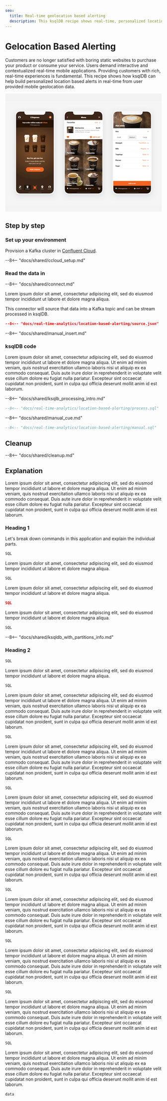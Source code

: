 ```yaml
---
seo:
  title: Real-time geolocation based alerting
  description: This ksqlDB recipe shows real-time, personalized location based alerts. User and merchant data is sourced from a database and joined against real-time user locations (e.g. from a mobile device) to provide alerts when a user passes close to a participating merchant.
---
```


# Gelocation Based Alerting 

Customers are no longer satisfied with boring static websites to purchase your product or consume your service. Users demand interactive and contextualized real-time mobile applications. Providing customers with rich, real-time experiences is fundamental. This recipe shows how ksqlDB can help build personalized location based alerts in real-time from user provided mobile geolocation data.

![alerting](../../img/loyalty.png)

## Step by step

### Set up your environment

Provision a Kafka cluster in [Confluent Cloud](https://www.confluent.io/confluent-cloud/tryfree/?utm_source=github&utm_medium=ksqldb_recipes&utm_campaign=location_based_alert).

--8<-- "docs/shared/ccloud_setup.md"

### Read the data in

--8<-- "docs/shared/connect.md"

Lorem ipsum dolor sit amet, consectetur adipiscing elit, sed do eiusmod tempor incididunt ut labore et dolore magna aliqua.

This connector will source that data into a Kafka topic and can be stream processed in ksqlDB.

```json
--8<-- "docs/real-time-analytics/location-based-alerting/source.json"
```

--8<-- "docs/shared/manual_insert.md"

### ksqlDB code

Lorem ipsum dolor sit amet, consectetur adipiscing elit, sed do eiusmod tempor incididunt ut labore et dolore magna aliqua. Ut enim ad minim veniam, quis nostrud exercitation ullamco laboris nisi ut aliquip ex ea commodo consequat. Duis aute irure dolor in reprehenderit in voluptate velit esse cillum dolore eu fugiat nulla pariatur. Excepteur sint occaecat cupidatat non proident, sunt in culpa qui officia deserunt mollit anim id est laborum.

--8<-- "docs/shared/ksqlb_processing_intro.md"

``` sql
--8<-- "docs/real-time-analytics/location-based-alerting/process.sql"
```

--8<-- "docs/shared/manual_cue.md"

```sql
--8<-- "docs/real-time-analytics/location-based-alerting/manual.sql"
```
## Cleanup

--8<-- "docs/shared/cleanup.md"

## Explanation

Lorem ipsum dolor sit amet, consectetur adipiscing elit, sed do eiusmod tempor incididunt ut labore et dolore magna aliqua. Ut enim ad minim veniam, quis nostrud exercitation ullamco laboris nisi ut aliquip ex ea commodo consequat. Duis aute irure dolor in reprehenderit in voluptate velit esse cillum dolore eu fugiat nulla pariatur. Excepteur sint occaecat cupidatat non proident, sunt in culpa qui officia deserunt mollit anim id est laborum.

### Heading 1

Let's break down commands in this application and explain the individual parts.

```sql
SQL
```

Lorem ipsum dolor sit amet, consectetur adipiscing elit, sed do eiusmod tempor incididunt ut labore et dolore magna aliqua.

```sql
SQL
```

Lorem ipsum dolor sit amet, consectetur adipiscing elit, sed do eiusmod tempor incididunt ut labore et dolore magna aliqua.

```json
SQL
```

Lorem ipsum dolor sit amet, consectetur adipiscing elit, sed do eiusmod tempor incididunt ut labore et dolore magna aliqua.

```sql
SQL
```

--8<-- "docs/shared/ksqldb_with_partitions_info.md"

### Heading 2 

```sql
SQL
```

Lorem ipsum dolor sit amet, consectetur adipiscing elit, sed do eiusmod tempor incididunt ut labore et dolore magna aliqua.

```sql
SQL
```

Lorem ipsum dolor sit amet, consectetur adipiscing elit, sed do eiusmod tempor incididunt ut labore et dolore magna aliqua. Ut enim ad minim veniam, quis nostrud exercitation ullamco laboris nisi ut aliquip ex ea commodo consequat. Duis aute irure dolor in reprehenderit in voluptate velit esse cillum dolore eu fugiat nulla pariatur. Excepteur sint occaecat cupidatat non proident, sunt in culpa qui officia deserunt mollit anim id est laborum.

```sql
SQL
```

Lorem ipsum dolor sit amet, consectetur adipiscing elit, sed do eiusmod tempor incididunt ut labore et dolore magna aliqua. Ut enim ad minim veniam, quis nostrud exercitation ullamco laboris nisi ut aliquip ex ea commodo consequat. Duis aute irure dolor in reprehenderit in voluptate velit esse cillum dolore eu fugiat nulla pariatur. Excepteur sint occaecat cupidatat non proident, sunt in culpa qui officia deserunt mollit anim id est laborum.

```sql
SQL
```

Lorem ipsum dolor sit amet, consectetur adipiscing elit, sed do eiusmod tempor incididunt ut labore et dolore magna aliqua. Ut enim ad minim veniam, quis nostrud exercitation ullamco laboris nisi ut aliquip ex ea commodo consequat. Duis aute irure dolor in reprehenderit in voluptate velit esse cillum dolore eu fugiat nulla pariatur. Excepteur sint occaecat cupidatat non proident, sunt in culpa qui officia deserunt mollit anim id est laborum.

```
SQL
```

Lorem ipsum dolor sit amet, consectetur adipiscing elit, sed do eiusmod tempor incididunt ut labore et dolore magna aliqua. Ut enim ad minim veniam, quis nostrud exercitation ullamco laboris nisi ut aliquip ex ea commodo consequat. Duis aute irure dolor in reprehenderit in voluptate velit esse cillum dolore eu fugiat nulla pariatur. Excepteur sint occaecat cupidatat non proident, sunt in culpa qui officia deserunt mollit anim id est laborum.

```sql
SQL
```

Lorem ipsum dolor sit amet, consectetur adipiscing elit, sed do eiusmod tempor incididunt ut labore et dolore magna aliqua. Ut enim ad minim veniam, quis nostrud exercitation ullamco laboris nisi ut aliquip ex ea commodo consequat. Duis aute irure dolor in reprehenderit in voluptate velit esse cillum dolore eu fugiat nulla pariatur. Excepteur sint occaecat cupidatat non proident, sunt in culpa qui officia deserunt mollit anim id est laborum.

```sql
SQL
```

Lorem ipsum dolor sit amet, consectetur adipiscing elit, sed do eiusmod tempor incididunt ut labore et dolore magna aliqua. Ut enim ad minim veniam, quis nostrud exercitation ullamco laboris nisi ut aliquip ex ea commodo consequat. Duis aute irure dolor in reprehenderit in voluptate velit esse cillum dolore eu fugiat nulla pariatur. Excepteur sint occaecat cupidatat non proident, sunt in culpa qui officia deserunt mollit anim id est laborum.

```sql
SQL
```

Lorem ipsum dolor sit amet, consectetur adipiscing elit, sed do eiusmod tempor incididunt ut labore et dolore magna aliqua. Ut enim ad minim veniam, quis nostrud exercitation ullamco laboris nisi ut aliquip ex ea commodo consequat. Duis aute irure dolor in reprehenderit in voluptate velit esse cillum dolore eu fugiat nulla pariatur. Excepteur sint occaecat cupidatat non proident, sunt in culpa qui officia deserunt mollit anim id est laborum.

```sql
SQL
```

Lorem ipsum dolor sit amet, consectetur adipiscing elit, sed do eiusmod tempor incididunt ut labore et dolore magna aliqua. Ut enim ad minim veniam, quis nostrud exercitation ullamco laboris nisi ut aliquip ex ea commodo consequat. Duis aute irure dolor in reprehenderit in voluptate velit esse cillum dolore eu fugiat nulla pariatur. Excepteur sint occaecat cupidatat non proident, sunt in culpa qui officia deserunt mollit anim id est laborum.

```text
data
```

